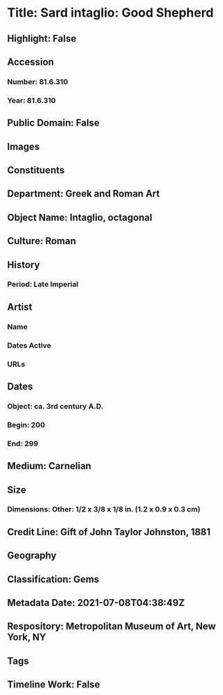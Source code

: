# Title: Sard intaglio: Good Shepherd
## Highlight: False
## Accession
### Number: 81.6.310
### Year: 81.6.310
## Public Domain: False
## Images
## Constituents
## Department: Greek and Roman Art
## Object Name: Intaglio, octagonal
## Culture: Roman
## History
### Period: Late Imperial
## Artist
### Name
### Dates Active
### URLs
## Dates
### Object: ca. 3rd century A.D.
### Begin: 200
### End: 299
## Medium: Carnelian
## Size
### Dimensions: Other: 1/2 x 3/8 x 1/8 in. (1.2 x 0.9 x 0.3 cm)
## Credit Line: Gift of John Taylor Johnston, 1881
## Geography
## Classification: Gems
## Metadata Date: 2021-07-08T04:38:49Z
## Respository: Metropolitan Museum of Art, New York, NY
## Tags
## Timeline Work: False